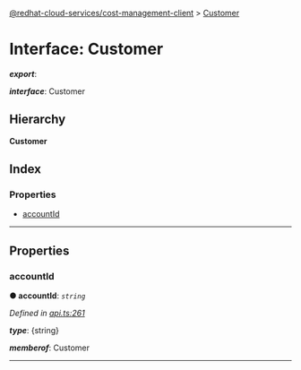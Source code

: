 [@redhat-cloud-services/cost-management-client](../README.md) > [Customer](../interfaces/customer.md)

# Interface: Customer

*__export__*: 

*__interface__*: Customer

## Hierarchy

**Customer**

## Index

### Properties

* [accountId](customer.md#accountid)

---

## Properties

<a id="accountid"></a>

###  accountId

**● accountId**: *`string`*

*Defined in [api.ts:261](https://github.com/rvsia/javascript-clients/blob/master/packages/cost-management/api.ts#L261)*

*__type__*: {string}

*__memberof__*: Customer

___

